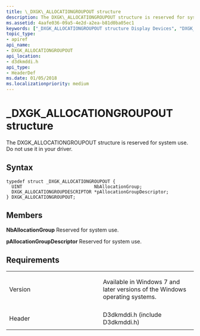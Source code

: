 ```yaml
---
title: \_DXGK\_ALLOCATIONGROUPOUT structure
description: The DXGK\_ALLOCATIONGROUPOUT structure is reserved for system use. Do not use it in your driver.
ms.assetid: 4aafe036-09a5-4e2d-a2ea-b81d0ba05ec1
keywords: ["_DXGK_ALLOCATIONGROUPOUT structure Display Devices", "DXGK_ALLOCATIONGROUPOUT structure Display Devices"]
topic_type:
- apiref
api_name:
- DXGK_ALLOCATIONGROUPOUT
api_location:
- d3dkmddi.h
api_type:
- HeaderDef
ms.date: 01/05/2018
ms.localizationpriority: medium
---
```


# \_DXGK\_ALLOCATIONGROUPOUT structure


The DXGK\_ALLOCATIONGROUPOUT structure is reserved for system use. Do not use it in your driver.

Syntax
------

```ManagedCPlusPlus
typedef struct _DXGK_ALLOCATIONGROUPOUT {
  UINT                           NbAllocationGroup;
  DXGK_ALLOCATIONGROUPDESCRIPTOR *pAllocationGroupDescriptor;
} DXGK_ALLOCATIONGROUPOUT;
```

Members
-------

**NbAllocationGroup**
Reserved for system use.

**pAllocationGroupDescriptor**
Reserved for system use.

Requirements
------------

<table>
<colgroup>
<col width="50%" />
<col width="50%" />
</colgroup>
<tbody>
<tr class="odd">
<td align="left"><p>Version</p></td>
<td align="left"><p>Available in Windows 7 and later versions of the Windows operating systems.</p></td>
</tr>
<tr class="even">
<td align="left"><p>Header</p></td>
<td align="left">D3dkmddi.h (include D3dkmddi.h)</td>
</tr>
</tbody>
</table>

 

 





